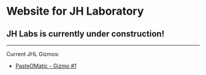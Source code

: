 # Website for JH Laboratory
## JH Labs is currently under construction!
---
Current JHL Gizmos:
* [PasteOMatic - Gizmo #1](gizmos/1.md)